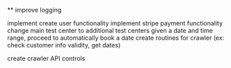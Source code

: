 ** improve logging


implement create user functionality
implement stripe payment functionality
change main test center to additional test centers
given a date and time range, proceed to automatically book a date
create routines for crawler (ex: check customer info validity, get dates)

create crawler API controls
















